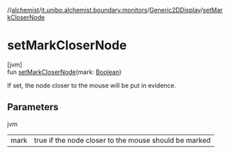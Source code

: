 //[alchemist](../../../index.md)/[it.unibo.alchemist.boundary.monitors](../index.md)/[Generic2DDisplay](index.md)/[setMarkCloserNode](set-mark-closer-node.md)

# setMarkCloserNode

[jvm]\
fun [setMarkCloserNode](set-mark-closer-node.md)(mark: [Boolean](https://kotlinlang.org/api/latest/jvm/stdlib/kotlin/-boolean/index.html))

If set, the node closer to the mouse will be put in evidence.

## Parameters

jvm

| | |
|---|---|
| mark | true if the node closer to the mouse should be marked |

